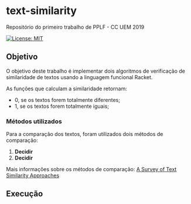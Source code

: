# text-similarity

Repositório do primeiro trabalho de PPLF - CC UEM 2019

[![License: MIT](https://img.shields.io/badge/License-MIT-yellow.svg)](https://opensource.org/licenses/MIT)

## Objetivo

O objetivo deste trabalho é implementar dois algoritmos de verificação de similaridade de textos usando a linguagem funcional Racket. 

As funções que calculam a similaridade retornam:

- 0, se os textos forem totalmente diferentes;
- 1, se os textos forem totalmente iguais;

### Métodos utilizados

Para a comparação dos textos, foram utilizados dois métodos de comparação: 

1. **Decidir**
2. **Decidir**

Mais informações sobre os métodos de comparação:
[A Survey of Text Similarity Approaches](https://pdfs.semanticscholar.org/5b5c/a878c534aee3882a038ef9e82f46e102131b.pdf)

## Execução
